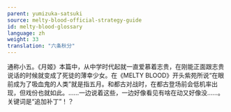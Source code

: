 ```yaml
---
parent: yumizuka-satsuki
source: melty-blood-official-strategy-guide
id: melty-blood-glossary
language: zh
weight: 33
translation: "六条秋分"
---
```


通称小五。《月姬》本篇中，从中学时代起就一直爱慕着志贵，在刚能正面跟志贵说话的时候就变成了死徒的薄幸少女。在《MELTY BLOOD》开头紫苑所说“在眼前成为了吸血鬼的人类”就是指五月。和都古对战时，在都古登场前会低机率出现，但戏份也就如此。……一边说着这些，一边好像看见有啥在动又好像没……。关键词是“追加补丁”！？
